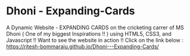 # Dhoni - Expanding-Cards
A Dynamic Website - EXPANDING CARDS on the cricketing carrer of MS Dhoni ( One of my biggest Inspirations !! ) using HTML5, CSS3, and Javascript  !!
Want to see the website in action !! Click on the link below :  
https://ritesh-bommaraju.github.io/Dhoni---Expanding-Cards/
 
